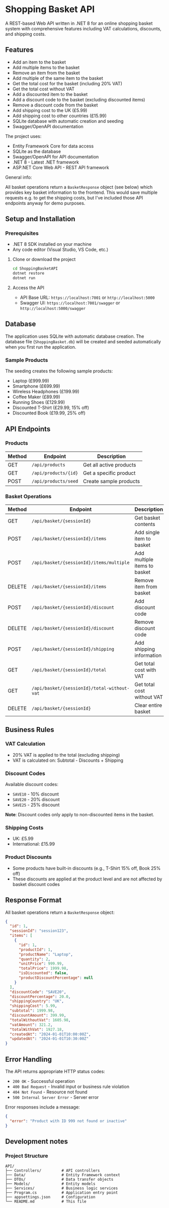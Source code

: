 # Shopping Basket API

A REST-based Web API written in .NET 8 for an online shopping basket system with comprehensive features including VAT calculations, discounts, and shipping costs.

## Features

- Add an item to the basket
- Add multiple items to the basket
- Remove an item from the basket
- Add multiple of the same item to the basket
- Get the total cost for the basket (including 20% VAT)
- Get the total cost without VAT
- Add a discounted item to the basket
- Add a discount code to the basket (excluding discounted items)
- Remove a discount code from the basket
- Add shipping cost to the UK (£5.99)
- Add shipping cost to other countries (£15.99)
- SQLite database with automatic creation and seeding
- Swagger/OpenAPI documentation

The project uses:

- Entity Framework Core for data access
- SQLite as the database
- Swagger/OpenAPI for API documentation
- .NET 8 - Latest .NET framework
- ASP.NET Core Web API - REST API framework

General info:

All basket operations return a `BasketResponse` object (see below) which provides key basket information to the frontend. This would save multiple requests e.g. to get the shipping costs, but I've included those API endpoints anyway for demo purposes.

## Setup and Installation

### Prerequisites

- .NET 8 SDK installed on your machine
- Any code editor (Visual Studio, VS Code, etc.)

1. Clone or download the project

   ```bash
   cd ShoppingBasketAPI
   dotnet restore
   dotnet run
   ```

2. Access the API

   - API Base URL: `https://localhost:7001` or `http://localhost:5000`
   - Swagger UI: `https://localhost:7001/swagger` or `http://localhost:5000/swagger`

## Database

The application uses SQLite with automatic database creation. The database file (`ShoppingBasket.db`) will be created and seeded automatically when you first run the application.

### Sample Products

The seeding creates the following sample products:

- Laptop (£999.99)
- Smartphone (£699.99)
- Wireless Headphones (£199.99)
- Coffee Maker (£89.99)
- Running Shoes (£129.99)
- Discounted T-Shirt (£29.99, 15% off)
- Discounted Book (£19.99, 25% off)

## API Endpoints

### Products

| Method | Endpoint             | Description             |
| ------ | -------------------- | ----------------------- |
| GET    | `/api/products`      | Get all active products |
| GET    | `/api/products/{id}` | Get a specific product  |
| POST   | `/api/products/seed` | Create sample products  |

### Basket Operations

| Method | Endpoint                                    | Description                  |
| ------ | ------------------------------------------- | ---------------------------- |
| GET    | `/api/basket/{sessionId}`                   | Get basket contents          |
| POST   | `/api/basket/{sessionId}/items`             | Add single item to basket    |
| POST   | `/api/basket/{sessionId}/items/multiple`    | Add multiple items to basket |
| DELETE | `/api/basket/{sessionId}/items`             | Remove item from basket      |
| POST   | `/api/basket/{sessionId}/discount`          | Add discount code            |
| DELETE | `/api/basket/{sessionId}/discount`          | Remove discount code         |
| POST   | `/api/basket/{sessionId}/shipping`          | Add shipping information     |
| GET    | `/api/basket/{sessionId}/total`             | Get total cost with VAT      |
| GET    | `/api/basket/{sessionId}/total-without-vat` | Get total cost without VAT   |
| DELETE | `/api/basket/{sessionId}`                   | Clear entire basket          |

## Business Rules

### VAT Calculation

- 20% VAT is applied to the total (excluding shipping)
- VAT is calculated on: Subtotal - Discounts + Shipping

### Discount Codes

Available discount codes:

- `SAVE10` - 10% discount
- `SAVE20` - 20% discount
- `SAVE25` - 25% discount

**Note**: Discount codes only apply to non-discounted items in the basket.

### Shipping Costs

- UK: £5.99
- International: £15.99

### Product Discounts

- Some products have built-in discounts (e.g., T-Shirt 15% off, Book 25% off)
- These discounts are applied at the product level and are not affected by basket discount codes

## Response Format

All basket operations return a `BasketResponse` object:

```json
{
  "id": 1,
  "sessionId": "session123",
  "items": [
    {
      "id": 1,
      "productId": 1,
      "productName": "Laptop",
      "quantity": 2,
      "unitPrice": 999.99,
      "totalPrice": 1999.98,
      "isDiscounted": false,
      "productDiscountPercentage": null
    }
  ],
  "discountCode": "SAVE20",
  "discountPercentage": 20.0,
  "shippingCountry": "UK",
  "shippingCost": 5.99,
  "subtotal": 1999.98,
  "discountAmount": 399.99,
  "totalWithoutVat": 1605.98,
  "vatAmount": 321.2,
  "totalWithVat": 1927.18,
  "createdAt": "2024-01-01T10:00:00Z",
  "updatedAt": "2024-01-01T10:30:00Z"
}
```

## Error Handling

The API returns appropriate HTTP status codes:

- `200 OK` - Successful operation
- `400 Bad Request` - Invalid input or business rule violation
- `404 Not Found` - Resource not found
- `500 Internal Server Error` - Server error

Error responses include a message:

```json
{
  "error": "Product with ID 999 not found or inactive"
}
```

## Development notes

### Project Structure

```
API/
├── Controllers/         # API controllers
├── Data/                # Entity Framework context
├── DTOs/                # Data transfer objects
├── Models/              # Entity models
├── Services/            # Business logic services
├── Program.cs           # Application entry point
├── appsettings.json     # Configuration
└── README.md            # This file
```
